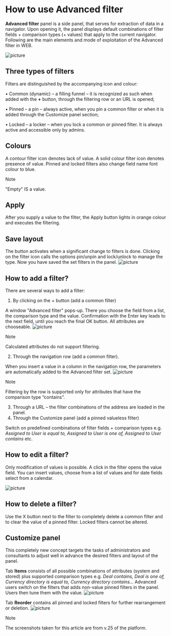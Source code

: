 # How to use Advanced filter 

**Advanced filter** panel is a side panel, that serves for extraction of data in a navigator.
Upon opening it, the panel displays default combinations of filter fields + comparison types (+ values) that apply to the current navigator.
Following are the main elements and mode of exploitation of the Advanced filter in WEB.

![picture](pictures/advanced_filter_1.png)

## Three types of filters
Filters are distinguished by the accompanying icon and colour:

• Common (dynamic) – а filling funnel – it is recognized as such when added with the **+** button, through the filtering row or an URL is opened;

• Pinned – a pin – always active, when you pin a common filter or when it is added through the Customize panel section;

• Locked – a locker – when you lock a common or pinned filter. It is always active and accessible only by admins.

## Colours
A contour filter icon denotes lack of value. A solid colour filter icon denotes presence of value.
Pinned and locked filters also change field name font colour to blue.
> [!NOTE]
> 
> "Empty" IS a value.

## Apply
After you supply а value to the filter, the Apply button lights in orange colour and executes the filtering.

## Save layout
The button activates when a significant change to filters is done. Clicking on the filter icon calls the options pin/unpin and lock/unlock to manage the type. Now you have saved the set filters in the panel.
![picture](pictures/advanced_filter_7.png)


## How to add a filter?
There are several ways to add a filter:
1. By clicking on the + button (add a common filter)

A window "Advanced filter" pops-up. There you choose the field from a list, the comparison type and the value. Confirmation with the Enter key leads to the next field, until you reach the final OK button. All attributes are chooseable.
![picture](pictures/advanced_filter_2.png)
> [!NOTE]
> 
> Calculated attributes do not support filtering.

2. Through the navigation row (add a common filter).

When you insert a value in a column in the navigation row, the parameters are automatically added to the Advanced filter set.
![picture](pictures/advanced_filter_3.png)
> [!NOTE]
> 
> Filtering by the row is supported only for attributes that have the comparison type “contains”.

3. Through a URL – the filter combinations of the address are loaded in the panel.
4. Through the Customize panel (add a pinned valueless filter)
   
Switch on predefined combinations of filter fields + comparison types e.g. *Assigned to User is equal to, Assigned to User is one of, Assigned to User contains* etc. 

## How to edit a filter?
Only modification of values is possible. A click in the filter opens the value field. You can insert values, choose from a list of values and for date fields select from a calendar.

![picture](pictures/advanced_filter_4.png)

## How to delete a filter?
Use the X button next to the filter to completely delete a common filter and to clear the value of a pinned filter.
Locked filters cannot be altered.

## Customize panel
This completely new concept targets the tasks of administrators and consultants to adjust well in advance the desired filters and layout of the panel.

Tab **Items** consists of all possible combinations of attributes (system and stored) plus supported comparison types e.g. *Deal contains, Deal is one of, Currency directory is equal to, Currency directory contains…*
Advanced users switch on the filters that adds non-value pinned filters in the panel. Users then tune them with the value.
![picture](pictures/advanced_filter_5.png)

Tab **Reorder** contains all pinned and locked filters for further rearrangement or deletion.
![picture](pictures/advanced_filter_6.png)
> [!NOTE]
> 
> The screenshots taken for this article are from v.25 of the platform.
